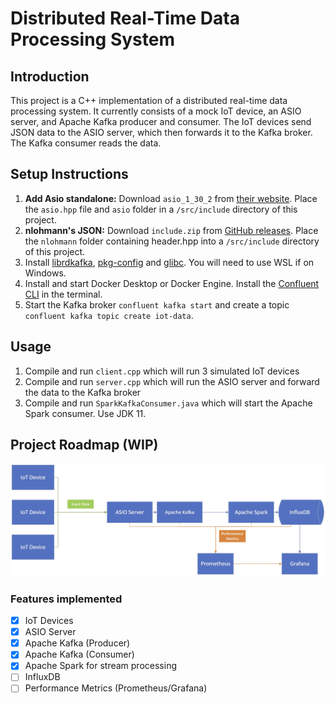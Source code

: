 # Distributed Real-Time Data Processing System

## Introduction
This project is a C++ implementation of a distributed real-time data processing system. It currently consists of a mock IoT device, an ASIO server, and Apache Kafka producer and consumer. The IoT devices send JSON data to the ASIO server, which then forwards it to the Kafka broker. The Kafka consumer reads the data.

## Setup Instructions
1. **Add Asio standalone:** Download `asio_1_30_2` from [their website](https://think-async.com/Asio/Download.html). Place the `asio.hpp` file and `asio` folder in a `/src/include` directory of this project.
2. **nlohmann's JSON:** Download `include.zip` from [GitHub releases](https://github.com/nlohmann/json). Place the `nlohmann` folder containing header.hpp into a `/src/include` directory of this project.
3. Install [librdkafka](https://github.com/confluentinc/librdkafka?tab=readme-ov-file#installation), [pkg-config](https://www.freedesktop.org/wiki/Software/pkg-config/) and [glibc](https://www.gnu.org/software/libc/). You will need to use WSL if on Windows.
4. Install and start Docker Desktop or Docker Engine. Install the [Confluent CLI](https://docs.confluent.io/confluent-cli/current/install.html) in the terminal.
5. Start the Kafka broker ``confluent kafka start`` and create a topic ``confluent kafka topic create iot-data``.

## Usage
1. Compile and run `client.cpp` which will run 3 simulated IoT devices
2. Compile and run `server.cpp` which will run the ASIO server and forward the data to the Kafka broker
3. Compile and run `SparkKafkaConsumer.java` which will start the Apache Spark consumer. Use JDK 11.

## Project Roadmap (WIP)
![Alt Text](images/flowchart.jpg)

### Features implemented
- [x] IoT Devices
- [x] ASIO Server
- [x] Apache Kafka (Producer)
- [x] Apache Kafka (Consumer)
- [x] Apache Spark for stream processing
- [ ] InfluxDB
- [ ] Performance Metrics (Prometheus/Grafana)
